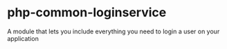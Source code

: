 # php-common-loginservice
A module that lets you include everything you need to login a user on your application
